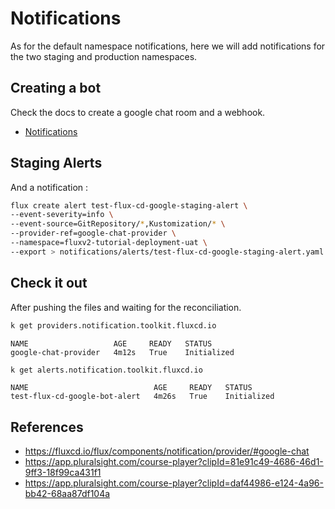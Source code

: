 # Notifications

As for the default namespace notifications, here we will add notifications for the two staging and production namespaces.

## Creating a bot

Check the docs to create a google chat room and a webhook.

- [Notifications](../Automated%20Deployment/2_Notifications.md)

## Staging Alerts

And a notification :

```bash
flux create alert test-flux-cd-google-staging-alert \
--event-severity=info \
--event-source=GitRepository/*,Kustomization/* \
--provider-ref=google-chat-provider \
--namespace=fluxv2-tutorial-deployment-uat \
--export > notifications/alerts/test-flux-cd-google-staging-alert.yaml
```

## Check it out

After pushing the files and waiting for the reconciliation.

```bash
k get providers.notification.toolkit.fluxcd.io
```

```text
NAME                   AGE     READY   STATUS
google-chat-provider   4m12s   True    Initialized
```

```bash
k get alerts.notification.toolkit.fluxcd.io
```

```text
NAME                            AGE     READY   STATUS
test-flux-cd-google-bot-alert   4m26s   True    Initialized
```

## References
- https://fluxcd.io/flux/components/notification/provider/#google-chat
- https://app.pluralsight.com/course-player?clipId=81e91c49-4686-46d1-9ff3-18f99ca431f1
- https://app.pluralsight.com/course-player?clipId=daf44986-e124-4a96-bb42-68aa87df104a

